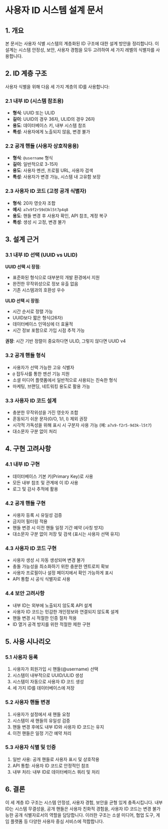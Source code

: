 # 사용자 ID 시스템 설계 문서

## 1. 개요

본 문서는 사용자 식별 시스템의 계층화된 ID 구조에 대한 설계 방안을 정리합니다. 이 설계는 시스템 안정성, 보안, 사용자 경험을 모두 고려하여 세 가지 레벨의 식별자를 사용합니다.

## 2. ID 계층 구조

사용자 식별을 위해 다음 세 가지 계층의 ID를 사용합니다:

### 2.1 내부 ID (시스템 참조용)
- **형식**: UUID 또는 ULID
- **길이**: UUID의 경우 36자, ULID의 경우 26자
- **용도**: 데이터베이스 키, 내부 시스템 참조
- **특성**: 사용자에게 노출되지 않음, 변경 불가

### 2.2 공개 핸들 (사용자 상호작용용)
- **형식**: `@username` 형식
- **길이**: 일반적으로 3-15자
- **용도**: 사용자 멘션, 프로필 URL, 사용자 검색
- **특성**: 사용자가 변경 가능, 시스템 내 고유함 보장

### 2.3 사용자 ID 코드 (고정 공개 식별자)
- **형식**: 20자 영숫자 조합
- **예시**: `a7x9f2r59d3kl5t7p4q8`
- **용도**: 핸들 변경 후 사용자 확인, API 참조, 계정 복구
- **특성**: 생성 시 고정, 변경 불가

## 3. 설계 근거

### 3.1 내부 ID 선택 (UUID vs ULID)

**UUID 선택 시 장점**:
- 표준화된 형식으로 대부분의 개발 환경에서 지원
- 완전한 무작위성으로 정보 유출 없음
- 기존 시스템과의 호환성 우수

**ULID 선택 시 장점**:
- 시간 순서로 정렬 가능
- UUID보다 짧은 형식(26자)
- 데이터베이스 인덱싱에 더 효율적
- 시간 정보 포함으로 가입 시점 추적 가능

**권장**: 시간 기반 정렬이 중요하다면 ULID, 그렇지 않다면 UUID v4

### 3.2 공개 핸들 형식

- 사용자가 선택 가능한 고유 식별자
- `@` 접두사를 통한 멘션 기능 지원
- 소셜 미디어 플랫폼에서 일반적으로 사용되는 친숙한 형식
- 마케팅, 브랜딩, 네트워킹 용도로 활용 가능

### 3.3 사용자 ID 코드 설계

- 충분한 무작위성을 가진 영숫자 조합
- 혼동되기 쉬운 문자(0/O, 1/l, I) 제외 권장
- 시각적 가독성을 위해 표시 시 구분자 사용 가능 (예: `a7x9-f2r5-9d3k-l5t7`)
- 대소문자 구분 없이 처리

## 4. 구현 고려사항

### 4.1 내부 ID 구현
- 데이터베이스 기본 키(Primary Key)로 사용
- 모든 내부 참조 및 관계에 이 ID 사용
- 로그 및 감사 추적에 활용

### 4.2 공개 핸들 구현
- 사용자 등록 시 유일성 검증
- 금지어 필터링 적용
- 핸들 변경 시 이전 핸들 일정 기간 예약 (사칭 방지)
- 대소문자 구분 없이 저장 및 검색 (표시는 사용자 선택 유지)

### 4.3 사용자 ID 코드 구현
- 사용자 생성 시 자동 생성되며 변경 불가
- 충돌 가능성을 최소화하기 위한 충분한 엔트로피 확보
- 사용자 프로필이나 설정 페이지에서 확인 가능하게 표시
- API 통합 시 공식 식별자로 사용

### 4.4 보안 고려사항
- 내부 ID는 외부에 노출되지 않도록 API 설계
- 사용자 ID 코드는 민감한 개인정보와 연결되지 않도록 설계
- 핸들 변경 시 적절한 인증 절차 적용
- ID 열거 공격 방지를 위한 적절한 제한 구현

## 5. 사용 시나리오

### 5.1 사용자 등록
1. 사용자가 회원가입 시 핸들(@username) 선택
2. 시스템이 내부적으로 UUID/ULID 생성
3. 시스템이 자동으로 사용자 ID 코드 생성
4. 세 가지 ID를 데이터베이스에 저장

### 5.2 사용자 핸들 변경
1. 사용자가 설정에서 새 핸들 요청
2. 시스템이 새 핸들의 유일성 검증
3. 핸들 변경 후에도 내부 ID와 사용자 ID 코드는 유지
4. 이전 핸들은 일정 기간 예약 처리

### 5.3 사용자 식별 및 인증
1. 일반 사용: 공개 핸들로 사용자 표시 및 상호작용
2. API 통합: 사용자 ID 코드로 안정적인 참조
3. 내부 처리: 내부 ID로 데이터베이스 쿼리 및 처리

## 6. 결론

이 세 계층 ID 구조는 시스템 안정성, 사용자 경험, 보안을 균형 있게 충족시킵니다. 내부 ID는 시스템 무결성을, 공개 핸들은 사용자 친화적 경험을, 사용자 ID 코드는 변경 불가능한 공개 식별자로서의 역할을 담당합니다. 이러한 구조는 소셜 미디어, 협업 도구, 게임 플랫폼 등 다양한 사용자 중심 서비스에 적합합니다.
